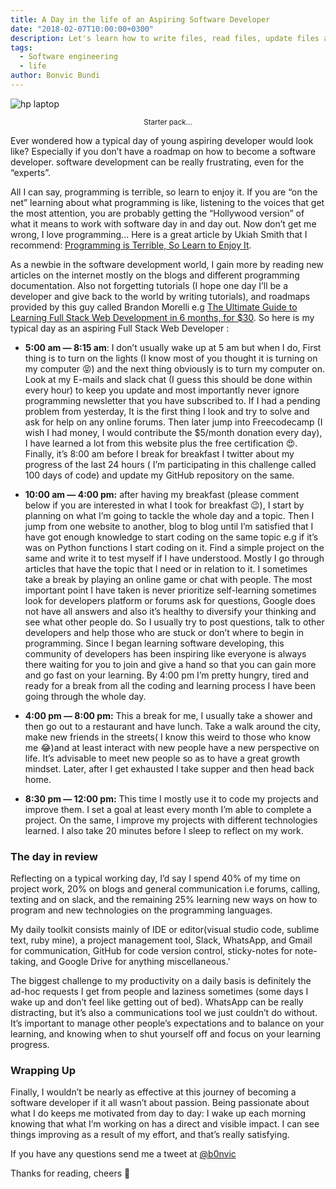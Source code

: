 ```yaml
---
title: A Day in the life of an Aspiring Software Developer
date: "2018-02-07T10:00:00+0300"
description: Let's learn how to write files, read files, update files and delete files with Nodejs ~ Bonvic Bundi
tags: 
  - Software engineering
  - life
author: Bonvic Bundi
---
```


![hp laptop](/images/hp-laptop.jpeg)

<div style="display:flex;justify-content:center;">
  <small>Starter pack...</small>
</div>


Ever wondered how a typical day of young aspiring developer would look like?
Especially if you don’t have a roadmap on how to become a software developer.
software development can be really frustrating, even for the “experts”.

All I can say, programming is terrible, so learn to enjoy it. If you are “on the net” learning about what programming is like, listening to the voices that get the most attention, you are probably getting the “Hollywood version” of what it means to work with software day in and day out.
Now don’t get me wrong, I love programming... Here is a great article by Ukiah Smith that I recommend: [Programming is Terrible, So Learn to Enjoy It](https://ukiahsmith.com/blog/programming-is-terrible-so-learn-to-enjoy-it/).

As a newbie in the software development world, I gain more by reading new articles on the internet mostly on the blogs and different programming documentation.
Also not forgetting tutorials (I hope one day I’ll be a developer and give back to the world by writing tutorials), and roadmaps provided by this guy called Brandon Morelli e.g [The Ultimate Guide to Learning Full Stack Web Development in 6 months, for $30](https://codeburst.io/the-ultimate-guide-to-learning-full-stack-web-development-in-6-months-for-30-72b3854a7458).
So here is my typical day as an aspiring Full Stack Web Developer :

- **5:00 am — 8:15 am**: I don’t usually wake up at 5 am but when I do, First thing is to turn on the lights (I know most of you thought it is turning on my computer 😝) and the next thing obviously is to turn my computer on. Look at my E-mails and slack chat (I guess this should be done within every hour) to keep you update and most importantly never ignore programming newsletter that you have subscribed to. If I had a pending problem from yesterday, It is the first thing I look and try to solve and ask for help on any online forums. Then later jump into Freecodecamp (I wish I had money, I would contribute the $5/month donation every day), I have learned a lot from this website plus the free certification 😍. Finally, it’s 8:00 am before I break for breakfast I twitter about my progress of the last 24 hours ( I’m participating in this challenge called 100 days of code) and update my GitHub repository on the same.

- **10:00 am — 4:00 pm:** after having my breakfast (please comment below if you are interested in what I took for breakfast 😉), I start by planning on what I’m going to tackle the whole day and a topic. Then I jump from one website to another, blog to blog until I’m satisfied that I have got enough knowledge to start coding on the same topic e.g if it’s was on Python functions I start coding on it. Find a simple project on the same and write it to test myself if I have understood. Mostly I go through articles that have the topic that I need or in relation to it. I sometimes take a break by playing an online game or chat with people. The most important point I have taken is never prioritize self-learning sometimes look for developers platform or forums ask for questions, Google does not have all answers and also it’s healthy to diversify your thinking and see what other people do. So I usually try to post questions, talk to other developers and help those who are stuck or don’t where to begin in programming. Since I began learning software developing, this community of developers has been inspiring like everyone is always there waiting for you to join and give a hand so that you can gain more and go fast on your learning. By 4:00 pm I’m pretty hungry, tired and ready for a break from all the coding and learning process I have been going through the whole day.

- **4:00 pm — 8:00 pm:** This a break for me, I usually take a shower and then go out to a restaurant and have lunch. Take a walk around the city, make new friends in the streets( I know this weird to those who know me 😂)and at least interact with new people have a new perspective on life. It’s advisable to meet new people so as to have a great growth mindset. Later, after I get exhausted I take supper and then head back home.

- **8:30 pm — 12:00 pm:** This time I mostly use it to code my projects and improve them. I set a goal at least every month I’m able to complete a project. On the same, I improve my projects with different technologies learned. I also take 20 minutes before I sleep to reflect on my work.

### The day in review

Reflecting on a typical working day, I’d say I spend 40% of my time on project work, 20% on blogs and general communication i.e forums, calling, texting and on slack, and the remaining 25% learning new ways on how to program and new technologies on the programming languages.

My daily toolkit consists mainly of IDE or editor(visual studio code, sublime text, ruby mine), a project management tool, Slack, WhatsApp, and Gmail for communication, GitHub for code version control, sticky-notes for note-taking, and Google Drive for anything miscellaneous.'


The biggest challenge to my productivity on a daily basis is definitely the ad-hoc requests I get from people and laziness sometimes (some days I wake up and don’t feel like getting out of bed).
WhatsApp can be really distracting, but it’s also a communications tool we just couldn’t do without. It’s important to manage other people’s expectations and to balance on your learning, and knowing when to shut yourself off and focus on your learning progress.

### Wrapping Up

Finally, I wouldn’t be nearly as effective at this journey of becoming a software developer if it all wasn’t about passion.
Being passionate about what I do keeps me motivated from day to day: I wake up each morning knowing that what I’m working on has a direct and visible impact. I can see things improving as a result of my effort, and that’s really satisfying.

If you have any questions send me a tweet at [@b0nvic](https://twitter.com/b0nvic)

Thanks for reading, cheers 🥂

